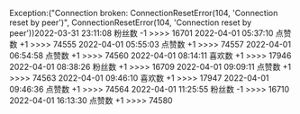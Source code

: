 Exception:("Connection broken: ConnectionResetError(104, 'Connection reset by peer')", ConnectionResetError(104, 'Connection reset by peer'))2022-03-31  23:11:08   粉丝数 -1 >>>> 16701
2022-04-01  05:37:10   点赞数 +1 >>>> 74555
2022-04-01  05:55:03   点赞数 +1 >>>> 74557
2022-04-01  06:54:58   点赞数 +1 >>>> 74560
2022-04-01  08:14:11   喜欢数 +1 >>>> 17946
2022-04-01  08:38:26   粉丝数 +1 >>>> 16709
2022-04-01  09:09:11   点赞数 +1 >>>> 74563
2022-04-01  09:46:10   喜欢数 +1 >>>> 17947
2022-04-01  09:46:36   点赞数 +1 >>>> 74564
2022-04-01  11:25:55   粉丝数 -1 >>>> 16710
2022-04-01  16:13:30   点赞数 +1 >>>> 74580
